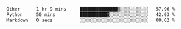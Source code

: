 <!--START_SECTION:waka-->

```txt
Other      1 hr 9 mins     ██████████████▒░░░░░░░░░░   57.96 %
Python     50 mins         ██████████▓░░░░░░░░░░░░░░   42.03 %
Markdown   0 secs          ░░░░░░░░░░░░░░░░░░░░░░░░░   00.02 %
```

<!--END_SECTION:waka--> 
 
